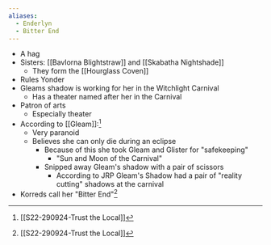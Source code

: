 ```yaml
---
aliases:
  - Enderlyn
  - Bitter End
---
```

- A hag
- Sisters: [[Bavlorna Blightstraw]] and [[Skabatha Nightshade]]
	- They form the [[Hourglass Coven]]
- Rules Yonder
- Gleams shadow is working for her in the Witchlight Carnival
	- Has a theater named after her in the Carnival
- Patron of arts
	- Especially theater
- According to [[Gleam]]:[^s22]
	- Very paranoid
	- Believes she can only die during an eclipse
		- Because of this she took Gleam and Glister for "safekeeping"
			- "Sun and Moon of the Carnival"
		- Snipped away Gleam's shadow with a pair of scissors
			- According to JRP Gleam's Shadow had a pair of "reality cutting" shadows at the carnival
- Korreds call her "Bitter End"[^s22] 

[^s22]: [[S22-290924-Trust the Local]]